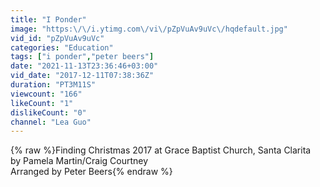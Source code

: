 ```yaml
---
title: "I Ponder"
image: "https:\/\/i.ytimg.com\/vi\/pZpVuAv9uVc\/hqdefault.jpg"
vid_id: "pZpVuAv9uVc"
categories: "Education"
tags: ["i ponder","peter beers"]
date: "2021-11-13T23:36:46+03:00"
vid_date: "2017-12-11T07:38:36Z"
duration: "PT3M11S"
viewcount: "166"
likeCount: "1"
dislikeCount: "0"
channel: "Lea Guo"
---
```

{% raw %}Finding Christmas 2017 at Grace Baptist Church, Santa Clarita<br />by Pamela Martin/Craig Courtney<br />Arranged by Peter Beers{% endraw %}
